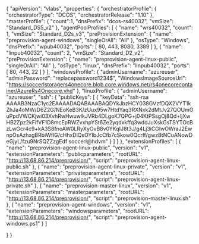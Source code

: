 {
  "apiVersion": "vlabs",
  "properties": {
    "orchestratorProfile": {
      "orchestratorType": "DCOS",
      "orchestratorRelease": "1.10"
    },
    "masterProfile": {
      "count":1,
      "dnsPrefix": "dcos-rs40032",
      "vmSize": "Standard_DS5_v2"
    },
    "agentPoolProfiles": [
      {
        "name": "wrs40032",
        "count": 1,
        "vmSize": "Standard_D2s_v3",
        "preProvisionExtension": {
            "name": "preprovision-agent-windows",
            "singleOrAll": "All"
        },
        "osType": "Windows",
        "dnsPrefix": "wpub40032",
        "ports": [
             80,
             443,
             8080,
             3389
          ]
      },
      {
	"name": "linpub40032",
	"count": 2,
	"vmSize": "Standard_D2_v2",
        "preProvisionExtension": {
            "name": "preprovision-agent-linux-public",
            "singleOrAll": "All"
        },
	"osType": "linux",
	"dnsPrefix": "linpub40032",
	"ports": [
		80,
		443,
		22
		]
      }
    ],
    "windowsProfile": {
      "adminUsername": "azureuser",
      "adminPassword": "replacepassword1234$",
      "WindowsImageSourceUrl": "https://soccerlstoragers4onecore.blob.core.windows.net/rs4onecorecontainer/AzureRs4Onecore.vhd"
    },
    "linuxProfile": {
      "adminUsername": "azureuser",
      "ssh": {
        "publicKeys": [
          {
            "keyData": "ssh-rsa AAAAB3NzaC1yc2EAAAADAQABAAABAQDYkJbzHCY038GVzfDQX2VYT1kZhJa4oMW/D6Z2G/NEoKeB3K/zUux95w7HtdYaq3RXNxk2dMtJv27QOUmOuPpdVWCKjwi03XvhRwHwuwlkJVRb4DLgoK7QPG+j04KtPSsgOj8Qd+ljXwHB2Zpz2kFifVF1D8mcEpRWZvxhpYSt6Ze2yqdxkffq3wddJuXskGsTSYTOcBzLwGcr4c9+kA3S8fnoAW0LRyXyOvB8v0YKqIJ8t3J/g4Lj3iCGIwOWraJ2EwnpOsAzhxgBRbiWflG/cHhxDlQsOYIbJcCfb7cSkow0Qcrff/gwzBtNCuANowDeGjyL/fzu9NrSQZZzgEdf soccerl@hdvm"
          }
        ]
      }
    },
    "extensionProfiles": [
      {
        "name": "preprovision-agent-linux-public",
        "version": "v1",
        "extensionParameters": "publicparameters",
        "rootURL": "http://13.68.86.214/preprovision/",
        "script": "preprovision-agent-linux-public.sh"
      },
      {
        "name": "preprovision-agent-linux-private",
        "version": "v1",
        "extensionParameters": "privateparameters",
        "rootURL": "http://13.68.86.214/preprovision/",
        "script": "preprovision-agent-linux-private.sh"
      },
      {
        "name": "preprovision-master-linux",
        "version": "v1",
        "extensionParameters": "masterparameters",
        "rootURL": "http://13.68.86.214/preprovision/",
        "script": "preprovision-master-linux.sh"
      },
      {
        "name": "preprovision-agent-windows",
        "version": "v1",
        "extensionParameters": "windowsparameters",
        "rootURL": "http://13.68.86.214/preprovision/",
        "script": "preprovision-agent-windows.ps1"
      }
    ]

  }
}
